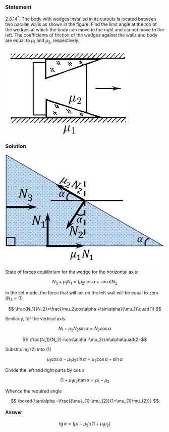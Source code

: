 ###  Statement

$2.8.14^*.$ The body with wedges installed in its cutouts is located between two parallel walls as shown in the figure. Find the limit angle at the top of the wedges at which the body can move to the right and cannot move to the left. The coefficients of friction of the wedges against the walls and body are equal to $\mu_1$ and $\mu_2$, respectively.

![ For problem $2.8.14^*$ |392x272, 34%](../../img/2.8.14/2.8.14.png)

### Solution

![ Forces acting on the wedge |580x398, 42%](../../img/2.8.14/2.8.14_1.png)

State of forces equilibrium for the wedge for the horizontal axis:

$$
N_3+\mu_1N_1=\left(\mu_2\cos\alpha +\sin\alpha\right)N_2
$$

In the set mode, the force that will act on the left wall will be equal to zero ($N_3=0$)

$$
\frac{N_1}{N_2}=\frac{\mu_2\cos\alpha +\sin\alpha}{\mu_1}\quad(1)
$$

Similarly, for the vertical axis

$$
N_1+\mu_2N_2\sin\alpha =N_2\cos\alpha
$$

$$
\frac{N_1}{N_2}=\cos\alpha -\mu_2\sin\alpha\quad(2)
$$

Substituing $(2)$ into $(1)$

$$
\mu_1\cos\alpha -\mu_1\mu_2\sin\alpha =\mu_2\cos\alpha +\sin\alpha
$$

Divide the left and right parts by $\cos\alpha$

$$
\left(1+\mu_1\mu_2\right)\tan\alpha =\mu_1-\mu_2
$$

Whence the required angle

$$
\boxed{\tan\alpha =\frac{{\mu}_{1}-\mu_{2}}{1+\mu_{1}\mu_{2}}}
$$

#### Answer

$$
\operatorname{tg}\alpha =({\mu}_{1}-\mu_{2})/(1+\mu_{1}\mu_{2})
$$